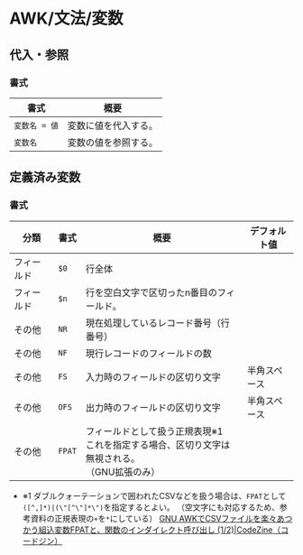 # AWK/文法/変数

## 代入・参照

### 書式

| 書式          | 概要                 |
| ------------- | -------------------- |
| `変数名 = 値` | 変数に値を代入する。 |
| `変数名`      | 変数の値を参照する。 |

## 定義済み変数

### 書式

| 分類       | 書式   | 概要                                                         | デフォルト値 |
| ---------- | ------ | ------------------------------------------------------------ | ------------ |
| フィールド | `$0`   | 行全体                                                       |              |
| フィールド | `$n`   | 行を空白文字で区切ったn番目のフィールド。                    |              |
| その他     | `NR`   | 現在処理しているレコード番号（行番号）                       |              |
| その他     | `NF`   | 現行レコードのフィールドの数                                 |              |
| その他     | `FS`   | 入力時のフィールドの区切り文字                               | 半角スペース |
| その他     | `OFS`  | 出力時のフィールドの区切り文字                               | 半角スペース |
| その他     | `FPAT` | フィールドとして扱う正規表現※1<br />これを指定する場合、区切り文字は無視される。<br />（GNU拡張のみ） |              |

- ※1 ダブルクォーテーションで囲われたCSVなどを扱う場合は、`FPAT`として`([^,]*)|(\"[^\"]*\")`を指定するとよい。
  （空文字にも対応するため、参考資料の正規表現の`+`を`*`にしている）
  [GNU AWKでCSVファイルを楽々あつかう組込変数FPATと、関数のインダイレクト呼び出し (1/2)|CodeZine（コードジン）](https://codezine.jp/article/detail/8323)
